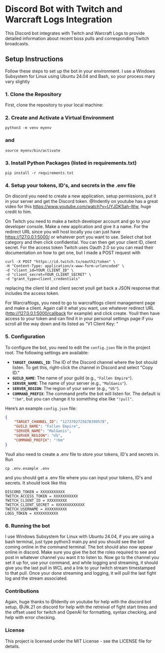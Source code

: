 
# Discord Bot with Twitch and Warcraft Logs Integration

This Discord bot integrates with Twitch and Warcraft Logs to provide detailed information about recent boss pulls and corresponding Twitch broadcasts.

## Setup Instructions

Follow these steps to set up the bot in your environment. I use a Windows Subsystem for Linux using Ubuntu 24.04 and Bash, so your process mary vary slightly

### 1. Clone the Repository

First, clone the repository to your local machine:

### 2. Create and Activate a Virtual Environment

    python3 -m venv myenv
### and
    source myenv/bin/activate

### 3. Install Python Packages (listed in requirements.txt)
    pip install -r requirements.txt

### 4. Setup your tokens, ID's, and secrets in the .env file
On discord you need to create a new application, setup permissions, put it in your server and get the Discord token. @Indently on youtube has a great video for this https://www.youtube.com/watch?v=UYJDKSah-Ww, huge credit to him.

On Twitch you need to make a twitch developer account and go to your developer console. Make a new application and give it a name. For the redirect URL since you will host locally you can just have https://127.0.0.1:5000/ or whatever port you want to use. Select chat bot category and then click confidential. You can then get your client ID, client secret. For the access token Twitch uses Oauth 2.0 so you can read their documentation on how to get one, but I made a POST request with 

    curl -X POST "https://id.twitch.tv/oauth2/token" \
    -H "Content-Type: application/x-www-form-urlencoded" \
    -d "client_id=YOUR_CLIENT_ID" \
    -d "client_secret=YOUR_CLIENT_SECRET" \
    -d "grant_type=client_credentials"

replacing the client Id and client secret youll get back a JSON response that includes the access token.

For Warcraftlogs, you need to go to warcraftlogs client management page and make a client. Again call it what you want, use whatever redirect URL (http://127.0.0.1:5000/callback for example) and click create. Youll then have access to your token and can find it in your personal settings page if you scroll all the way down and its listed as "V1 Client Key: "

### 5. Configuration

To configure the bot, you need to edit the `config.json` file in the project root. The following settings are available:

- **`TARGET_CHANNEL_ID`**: The ID of the Discord channel where the bot should listen. To get this, right-click the channel in Discord and select "Copy ID."
- **`GUILD_NAME`**: The name of your guild (e.g., `"Fallen Empire"`).
- **`SERVER_NAME`**: The name of your server (e.g., `"MalGanis"`).
- **`SERVER_REGION`**: The region of your server (e.g., `"US"`).
- **`COMMAND_PREFIX`**: The command prefix the bot will listen for. The default is `"!bm"`, but you can change it to something else like `"!pull"`.

Here’s an example `config.json` file:

```json
{
    "TARGET_CHANNEL_ID": "1273702725678399578",
    "GUILD_NAME": "Fallen Empire",
    "SERVER_NAME": "MalGanis",
    "SERVER_REGION": "US",
    "COMMAND_PREFIX": "!bm"
}

```
Youll also need to create a .env file to store your tokens, ID's and secrets in.
Run
    
    cp .env.example .env
and you should get a .env file where you can input your tokens, ID's and secrets. It should look like this
```
DISCORD_TOKEN = XXXXXXXXXXX
TWITCH_ACCESS_TOKEN = XXXXXXXXXXX
TWITCH_CLIENT_ID = XXXXXXXXX
TWITCH_CLIENT_SECRET = XXXXXXXXXXXXX
TWITCH_USERNAME = XXXXXXXXXX
LOGS_TOKEN = XXXXXXXXXXX
```

### 6. Running the bot
I use Windows Subsystem for Linux with Ubuntu 24.04, if you are using a bash terminal, just type python3 main.py and you should see the bot coming online in the command terminal. The bot should also now appear online in discord. Make sure you give the bot the roles required to see and post in whatever channel you want it to listen to. Now go to the channel you set it up for, use your command, and while logging and streaming, it should give you the last pull in WCL and a link to your twitch stream timestamped to that pull. Once your done streaming and logging, it will pull the last fight log and the stream associated.

### Contributions
Again, huge thanks to @Idently on youtube for help with the discord bot setup, @Jtk.21 on discord for help with the retreival of fight start times and the offset used for twitch
and OpenAI for formatting, syntax checking, and help with error checking. 

### License
This project is licensed under the MIT License - see the LICENSE file for details.
